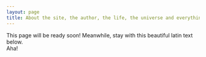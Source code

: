 ```yaml
---
layout: page
title: About the site, the author, the life, the universe and everything more.
---
```


<div class="message">
  This page will be ready soon! Meanwhile, stay with this beautiful latin text below.
</div>
Aha!
